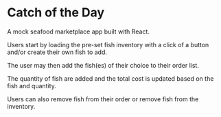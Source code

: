 # Catch of the Day
A mock seafood marketplace app built with React.

Users start by loading the pre-set fish inventory with a click of a button and/or create their own fish to add.

The user may then add the fish(es) of their choice to their order list.

The quantity of fish are added and the total cost is updated based on the fish and quantity.

Users can also remove fish from their order or remove fish from the inventory.